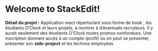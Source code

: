 # Welcome to StackEdit!

**Détail du projet :** Application react répertoriant sous forme de book , les étudiants O’Clock et leurs projets, à montrer à d’éventuels recruteurs. Il y aurait seulement des étudiants O'Clock toutes promos confondues. Une inscription donnant accès à un compte (profil) où on peut se présenter, présenter son **side-project** et les technos employées. 
